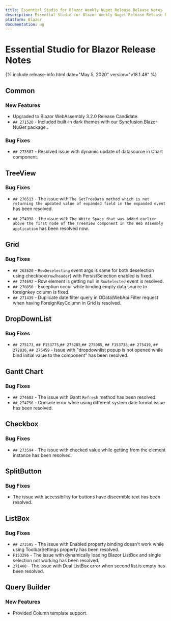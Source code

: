```yaml
---
title: Essential Studio for Blazor Weekly Nuget Release Release Notes  
description: Essential Studio for Blazor Weekly Nuget Release Release Notes  
platform: Blazor
documentation: ug
---
```


# Essential Studio for Blazor  Release Notes  

{% include release-info.html date="May 5, 2020"  version="v18.1.48" %} 


##  Common

###    New Features

- Upgraded to Blazor WebAssembly 3.2.0 Release Candidate.
- `## 271520` - Included built-in dark themes with our Syncfusion.Blazor NuGet package..

###    Bug Fixes

- `## 273507` - Resolved issue with dynamic update of datasource in Chart component.

##  TreeView

###    Bug Fixes

- `## 270513` - The issue with `The GetTreeData method which is not returning the updated value of expanded field in the expanded event` has been resolved.

- `## 274938` - The issue with `The White Space that was added earlier above the first node of the TreeView component in the Web Assembly application` has been resolved now.

##  Grid

###    Bug Fixes

- `## 263620` - `RowDeselecting` event args is same for both deselection using checkbox(`row`/`header`) with PersistSelection enabled is fixed.
- `## 274692` - Row element is getting null in `RowSelected` event is resolved.
- `## 270850` - Exception occur while binding empty data source to foreignkey column is fixed.
- `## 271439` - Duplicate date filter query in OData\WebApi Filter request when having ForeignKeyColumn in Grid is resolved.

##  DropDownList

###    Bug Fixes

- `## 275173`, `## F153775`,`## 275285`,`## 275085`, `## F153738`, `## 275419`, `## 272836`, `## 275459` - Issue with "dropdownlist popup is not opened while bind initial value to the component" has been resolved.
 
##  Gantt Chart

###    Bug Fixes

- `## 274683` - The issue with Gantt `Refresh` method has been resolved.
- `## 274756` - Console error while using different system date format issue has been resolved.

##  Checkbox

###    Bug Fixes

- `## 273594` - The issue with checked value while getting from the element instance has been resolved.

##  SplitButton

###    Bug Fixes

- The issue with accessibility for buttons have discernible text has been resolved.

##  ListBox

###    Bug Fixes

- `## 273595` - The issue with Enabled property binding doesn't work while using ToolbarSettings property has been resolved.
- `F153296` - The issue with dynamically loading Blazor ListBox and single selection not working has been resolved.
- `271408` - The issue with Dual ListBox error when second list is empty has been resolved.

##  Query Builder

###    New Features

- Provided Column template support.